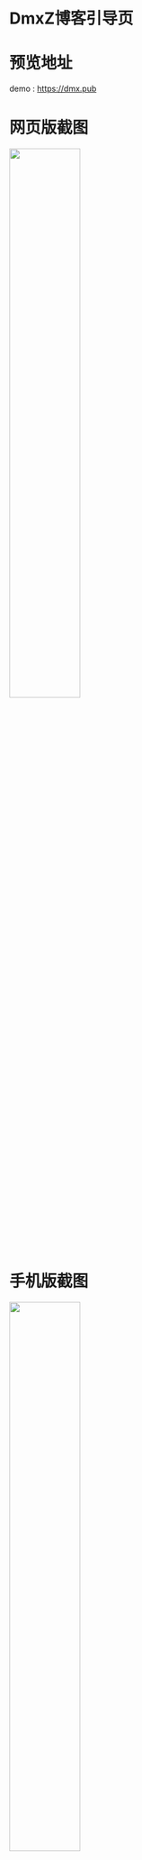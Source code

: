 # DmxZ博客引导页

# 预览地址
demo : https://dmx.pub

# 网页版截图

<img src="https://cdn.jsdelivr.net/gh/a2396837/hexophoto/img/homepage1.jpg" width="50%" height="50%">


# 手机版截图


<img src="https://cdn.jsdelivr.net/gh/a2396837/hexophoto/img/homepage2.jpg" width="50%" height="50%">
